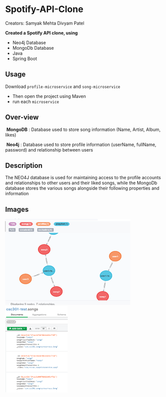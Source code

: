 # Spotify-API-Clone

Creators: Samyak Mehta Divyam Patel

__Created a Spotify API clone, using__
- Neo4j Database
- MongoDb Database
- Java
- Spring Boot

## Usage
Download `profile-microservice` and `song-microservice`
- Then open the project using Maven
- run each `microservice`

## Over-view

​    **MongoDB** : Database used to store song information (Name, Artist, Album, likes)

​    **Neo4j** : Database used to store profile information (userName, fullName, password) and relationship between users


## Description
The NEO4J database is used for maintaining access to the profile accounts and relationships to other users and their liked songs, while the MongoDb database stores the various songs alongside their following properties and information 

## Images
<p float="left">
  <img src="https://github.com/Samyakk123/Spotify-API/blob/master/neo4jPicture.png" width="400" height="275">
  <img src="https://github.com/Samyakk123/Spotify-API/blob/master/mongoDbPicture.PNG" width="200" height="275">
</p>
